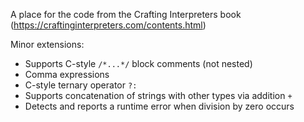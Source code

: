 A place for the code from the Crafting Interpreters book (https://craftinginterpreters.com/contents.html)

Minor extensions:
* Supports C-style `/*...*/` block comments (not nested)
* Comma expressions
* C-style ternary operator `?:`
* Supports concatenation of strings with other types via addition `+`
* Detects and reports a runtime error when division by zero occurs
